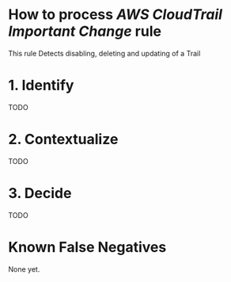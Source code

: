 # How to process *AWS CloudTrail Important Change* rule
This rule Detects disabling, deleting and updating of a Trail

# 1. Identify
TODO

# 2. Contextualize
TODO

# 3. Decide
TODO

# Known False Negatives
None yet.
